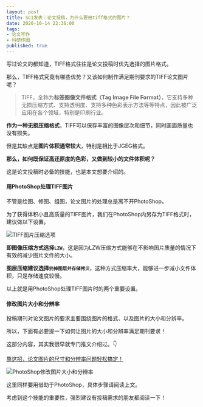 ```yaml
---
layout: post
title: SCI发表｜论文投稿，为什么要用tiff格式的图片？
date: 2020-10-14 22:36:00
tags: 
- 论文写作
- 科研作图
published: true
---
```




写过论文的都知道，TIFF格式往往是论文投稿时优先选择的图片格式。

那么，TIFF格式究竟有哪些优势？又该如何制作满足期刊要求的TIFF论文图片呢？

> TIFF，全称为**标签图像文件格式（Tag Image File Format）**，它支持多种无损压缩方式、支持透明度、支持多种色彩表示方法等等特点，因此被广泛应用在各个领域，特别是印刷行业。

**作为一种无损压缩格式**，TIFF可以保存丰富的图像层次和细节，同时画面质量也没有损失。

但是其缺点是**图片体积通常较大**，特别是相比于JGEG格式。

**那么，如何既保证高还原度的色彩，又做到较小的文件体积呢？**

这是论文投稿时必备的技能，也是本文想要介绍的。

#### 用PhotoShop处理TIFF图片

不管是绘图、修图、组图，论文图片的处理总是离不开PhotoShop。

为了获得体积小且高质量的TIFF图片，我们在PhotoShop内另存为TIFF格式时，建议做以下设置。

![TIFF图片压缩选项](https://figurebed-iseex.oss-cn-hangzhou.aliyuncs.com/img/20201014192713.png)

**即图像压缩方式选择`LZW`**，这是因为LZW压缩方式能够在不影响图片质量的情况下有效的减少图片文件的大小。

**图层压缩建议选择`扔掉图层并存储拷贝`**，这种方式压缩率大，能够进一步减小文件体积，只是存储速度较慢。

以上就是用PhotoShop处理TIFF图片时的两个重要设置。

#### 修改图片大小和分辨率

投稿期刊对论文图片的要求主要围绕图片的格式、以及图片的大小和分辨率。

所以，下面有必要提一下如何让图片的大小和分辨率满足期刊要求！

这部分内容，其实我很早就专门推文介绍过。👇

[靠这招，论文图片的尺寸和分辨率问题轻松搞定！](https://mp.weixin.qq.com/s/W5Bm-r2P_8GgwEzkgDdyCg)

![PhotoShop修改图片大小和分辨率](https://figurebed-iseex.oss-cn-hangzhou.aliyuncs.com/img/20201014194201.png)

这里同样要用借助于PhotoShop，具体步骤请阅读上文。

考虑到这个技能的重要性，强烈建议有投稿需求的朋友都阅读一下！
